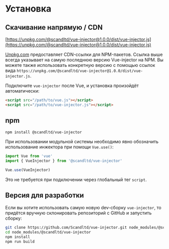 # Установка

## Скачивание напрямую / CDN

[https://unpkg.com/@scandltd/vue-injector@1.0.0/dist/vue-injector.js](https://unpkg.com/@scandltd/vue-injector@1.0.0/dist/vue-injector.js)

<!--email_off-->
[Unpkg.com](https://unpkg.com) предоставляет CDN-ссылки для NPM-пакетов. Ссылка выше всегда указывает на самую последнюю версию Vue-injector на NPM. Вы можете также использовать конкретную версию с помощью ссылок вида `https://unpkg.com/@scandltd/vue-injector@1.0.0/dist/vue-injector.js`.
<!--/email_off-->

Подключите `vue-injector` после Vue, и установка произойдёт автоматически:

``` html
<script src="/path/to/vue.js"></script>
<script src="/path/to/vue-injector.js"></script>
```

## npm

``` bash
npm install @scandltd/vue-injector
```

При использовании модульной системы необходимо явно обозначить использование инжектора при помощи `Vue.use()`:

``` js
import Vue from 'vue'
import { VueInjector } from '@scandltd/vue-injector'

Vue.use(VueInjector)
```

Это не требуется при подключении через глобальный тег `script`.

## Версия для разработки

Если вы хотите использовать самую новую dev-сборку `vue-injector`, то придётся вручную склонировать репозиторий с GitHub и запустить сборку:

``` bash
git clone https://github.com/Scandltd/vue-injector.git node_modules/@scandltd/vue-injector
cd node_modules/@scandltd/vue-injector
npm install
npm run build
```
